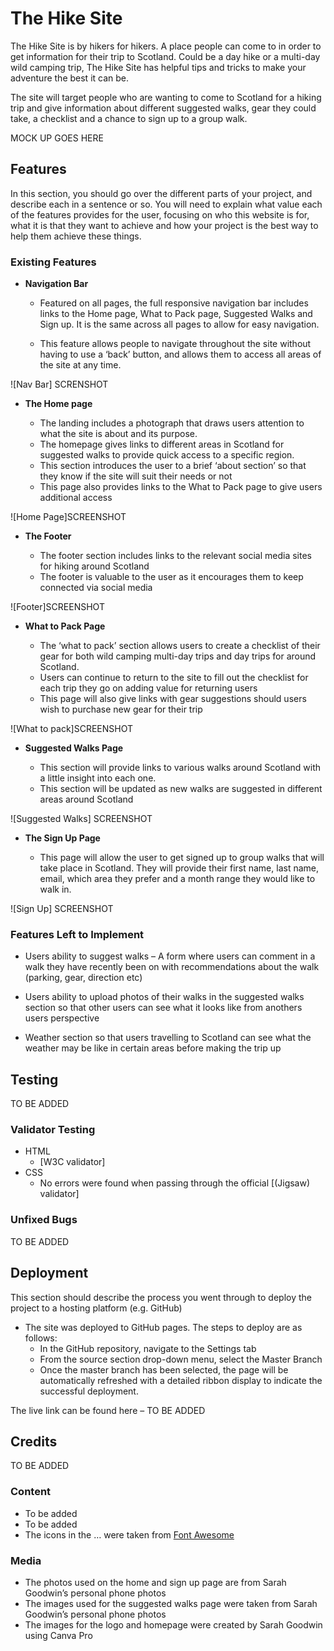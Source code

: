 # The Hike Site

The Hike Site is by hikers for hikers. A place people can come to in order to get information for their trip to Scotland. Could be a day hike or a multi-day wild camping trip, The Hike Site has helpful tips and tricks to make your adventure the best it can be. 

The site will target people who are wanting to come to Scotland for a hiking trip and give information about different suggested walks, gear they could take, a checklist and a chance to sign up to a group walk. 

MOCK UP GOES HERE

## Features 

In this section, you should go over the different parts of your project, and describe each in a sentence or so. You will need to explain what value each of the features provides for the user, focusing on who this website is for, what it is that they want to achieve and how your project is the best way to help them achieve these things.

### Existing Features

- __Navigation Bar__

  - Featured on all pages, the full responsive navigation bar includes links to the Home page, What to Pack page, Suggested Walks and Sign up. It is the same across all pages to allow for easy navigation.


  - This feature allows people to navigate throughout the site without having to use a ‘back’ button, and allows them to access all areas of the site at any time.  

![Nav Bar] SCRENSHOT

- __The Home page__

  - The landing includes a photograph that draws users attention to what the site is about and its purpose.
  - The homepage gives links to different areas in Scotland for suggested walks to provide quick access to a specific region.
  - This section introduces the user to a brief ‘about section’ so that they know if the site will suit their needs or not
  - This page also provides links to the What to Pack page to give users additional access


![Home Page]SCREENSHOT


- __The Footer__ 

  - The footer section includes links to the relevant social media sites for hiking around Scotland
  - The footer is valuable to the user as it encourages them to keep connected via social media

![Footer]SCREENSHOT

- __What to Pack Page__

  - The ‘what to pack’ section allows users to create a checklist of their gear for both wild camping multi-day trips and day trips for around Scotland. 
  - Users can continue to return to the site to fill out the checklist for each trip they go on adding value for returning users
  - This page will also give links with gear suggestions should users wish to purchase new gear for their trip


![What to pack]SCREENSHOT

- __Suggested Walks Page__

  - This section will provide links to various walks around Scotland with a little insight into each one. 
  - This section will be updated as new walks are suggested in different areas around Scotland

![Suggested Walks] SCREENSHOT


- __The Sign Up Page__

  - This page will allow the user to get signed up to group walks that will take place in Scotland. They will provide their first name, last name, email, which area they prefer and a month range they would like to walk in. 

![Sign Up] SCREENSHOT


### Features Left to Implement

- Users ability to suggest walks – A form where users can comment in a walk they have recently been on with recommendations about the walk (parking, gear, direction etc)

- Users ability to upload photos of their walks in the suggested walks section so that other users can see what it looks like from anothers users perspective

- Weather section so that users travelling to Scotland can see what the weather may be like in certain areas before making the trip up



## Testing 

TO BE ADDED

### Validator Testing 

- HTML
  - [W3C validator]
- CSS
  - No errors were found when passing through the official [(Jigsaw) validator]

### Unfixed Bugs

TO BE ADDED

## Deployment

This section should describe the process you went through to deploy the project to a hosting platform (e.g. GitHub) 

- The site was deployed to GitHub pages. The steps to deploy are as follows: 
  - In the GitHub repository, navigate to the Settings tab 
  - From the source section drop-down menu, select the Master Branch
  - Once the master branch has been selected, the page will be automatically refreshed with a detailed ribbon display to indicate the successful deployment. 

The live link can be found here – TO BE ADDED 


## Credits 

TO BE ADDED

### Content 

- To be added
- To be added
- The icons in the … were taken from [Font Awesome](https://fontawesome.com/)

### Media

- The photos used on the home and sign up page are from Sarah Goodwin’s personal phone photos
- The images used for the suggested walks page were taken from Sarah Goodwin’s personal phone photos
- The images for the logo and homepage were created by Sarah Goodwin using Canva Pro
